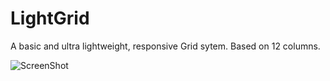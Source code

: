 # LightGrid
A basic and ultra lightweight, responsive Grid sytem. Based on 12 columns.

![ScreenShot](https://raw.github.com/injectilo/LightGrid/master/images/mock.jpg)
